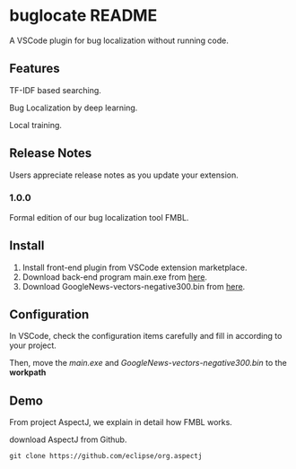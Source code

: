 # buglocate README

A VSCode plugin for bug localization without running code.

## Features

TF-IDF based searching.

Bug Localization by deep learning.

Local training.

## Release Notes

Users appreciate release notes as you update your extension.

### 1.0.0

Formal edition of our bug localization tool FMBL.



## Install

1. Install front-end plugin from VSCode extension marketplace.
2. Download back-end program main.exe from [here](https://www.aliyundrive.com/s/uMbRzp5RQah).
3. Download GoogleNews-vectors-negative300.bin from [here](https://s3.amazonaws.com/dl4j-distribution/GoogleNews-vectors-negative300.bin.gz).

## Configuration

In VSCode, check the configuration items carefully and fill in according to your project. 

Then, move the *main.exe* and *GoogleNews-vectors-negative300.bin* to the **workpath**

## Demo

From project AspectJ, we explain in detail how FMBL works.

download AspectJ from Github.

```
git clone https://github.com/eclipse/org.aspectj
```

